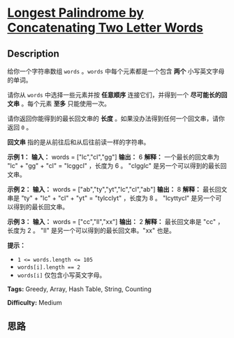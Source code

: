 # [Longest Palindrome by Concatenating Two Letter Words][title]

## Description

给你一个字符串数组 `words` 。`words` 中每个元素都是一个包含 **两个**  小写英文字母的单词。

请你从 `words` 中选择一些元素并按 **任意顺序**  连接它们，并得到一个 **尽可能长的回文串**  。每个元素 **至多**  只能使用一次。

请你返回你能得到的最长回文串的 **长度**  。如果没办法得到任何一个回文串，请你返回 `0` 。

**回文串**  指的是从前往后和从后往前读一样的字符串。



**示例 1：**
            **输入：** words = ["lc","cl","gg"]    **输出：** 6    **解释：** 一个最长的回文串为 "lc" + "gg" + "cl" = "lcggcl" ，长度为 6 。    "clgglc" 是另一个可以得到的最长回文串。    

**示例 2：**
            **输入：** words = ["ab","ty","yt","lc","cl","ab"]    **输出：** 8    **解释：** 最长回文串是 "ty" + "lc" + "cl" + "yt" = "tylcclyt" ，长度为 8 。    "lcyttycl" 是另一个可以得到的最长回文串。    

**示例 3：**
            **输入：** words = ["cc","ll","xx"]    **输出：** 2    **解释：** 最长回文串是 "cc" ，长度为 2 。    "ll" 是另一个可以得到的最长回文串。"xx" 也是。



**提示：**

  * `1 <= words.length <= 105`
  * `words[i].length == 2`
  * `words[i]` 仅包含小写英文字母。


**Tags:** Greedy, Array, Hash Table, String, Counting

**Difficulty:** Medium

## 思路

[title]: https://leetcode-cn.com/problems/longest-palindrome-by-concatenating-two-letter-words

